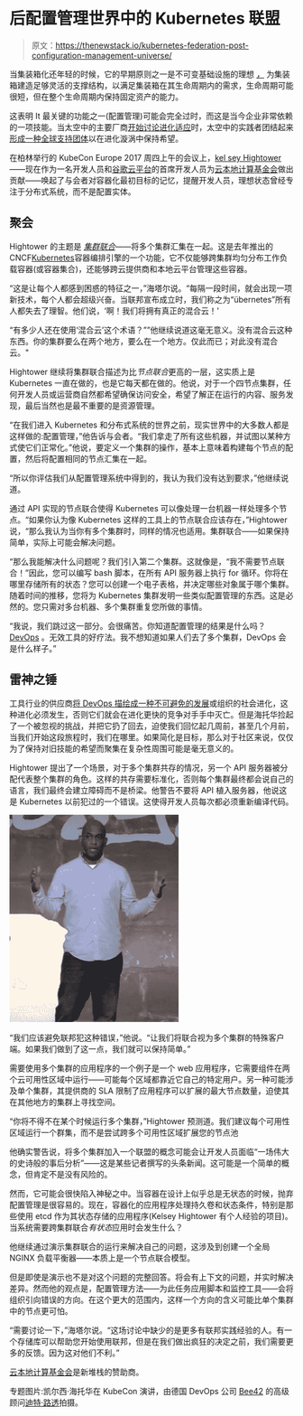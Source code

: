 # 后配置管理世界中的 Kubernetes 联盟

> 原文：<https://thenewstack.io/kubernetes-federation-post-configuration-management-universe/>

当集装箱化还年轻的时候，它的早期原则之一是不可变基础设施的理想 *[，](https://thenewstack.io/devops-landscape-2015-the-race-to-the-management-layer/)* 为集装箱建造足够灵活的支撑结构，以满足集装箱在其生命周期内的需求，生命周期可能很短，但在整个生命周期内保持固定资产的能力。

这表明 It 最关键的功能之一(配置管理)可能会完全过时，而这是当今企业非常依赖的一项技能。当太空中的主要厂商[开始讨论进化适应](https://thenewstack.io/in-container-world-chef-faces-shifting-landscape-for-configuration-management/)时，太空中的实践者团结起来[形成一种全球支持团体](https://thenewstack.io/configuration-management-community-matters/)以在进化漩涡中保持希望。

在柏林举行的 KubeCon Europe 2017 周四上午的会议上，[kel sey Hightower](https://github.com/kelseyhightower)——现在作为一名开发人员和[谷歌云平台](https://cloud.google.com/)的首席开发人员为[云本地计算基金会](https://www.cncf.io/)做出贡献——唤起了与会者对容器化最初目标的记忆，提醒开发人员，理想状态曾经专注于分布式系统，而不是配置实体。

## 聚会

Hightower 的主题是 *[集群联合](https://coreos.com/blog/kubernetes-cluster-federation.html)*——将多个集群汇集在一起。这是去年推出的 CNCF[Kubernetes](/category/kubernetes/)容器编排引擎的一个功能，它不仅能够跨集群均匀分布工作负载容器(或容器集合)，还能够跨云提供商和本地云平台管理这些容器。

“这是让每个人都感到困惑的特征之一，”海塔尔说。“每隔一段时间，就会出现一项新技术，每个人都会超级兴奋。当联邦宣布成立时，我们称之为“übernetes”所有人都失去了理智。他们说，‘啊！我们将拥有真正的混合云！'

“有多少人还在使用‘混合云’这个术语？””他继续说道这毫无意义。没有混合云这种东西。你的集群要么在两个地方，要么在一个地方。仅此而已；对此没有混合云。"

Hightower 继续将集群联合描述为比*节点联合*更高的一层，这实质上是 Kubernetes 一直在做的，也是它每天都在做的。他说，对于一个四节点集群，任何开发人员或运营商自然都希望确保访问安全，希望了解正在运行的内容、服务发现，最后当然也是最不重要的是资源管理。

“在我们进入 Kubernetes 和分布式系统的世界之前，现实世界中的大多数人都是这样做的:配置管理，”他告诉与会者。“我们拿走了所有这些机器，并试图以某种方式使它们正常化。”他说，要定义一个集群的操作，基本上意味着构建每个节点的配置，然后将配置相同的节点汇集在一起。

“所以你评估我们从配置管理系统中得到的，我认为我们没有达到要求，”他继续说道。

通过 API 实现的节点联合使得 Kubernetes 可以像处理一台机器一样处理多个节点。“如果你认为像 Kubernetes 这样的工具上的节点联合应该存在，”Hightower 说，“那么我认为当你有多个集群时，同样的情况也适用。集群联合——如果保持简单，实际上可能会解决问题。

“那么我能解决什么问题呢？我们引入第二个集群。这就像是，“我不需要节点联合！”因此，您可以编写 bash 脚本，在所有 API 服务器上执行 for 循环。你将在哪里存储所有的状态？您可以创建一个电子表格，并决定哪些对象属于哪个集群。随着时间的推移，您将为 Kubernetes 集群发明一些类似配置管理的东西。这是必然的。您只需对多台机器、多个集群重复您所做的事情。

“我说，我们跳过这一部分。会很痛苦。你知道配置管理的结果是什么吗？ [DevOps](/category/devops/) 。无效工具的好疗法。我不想知道如果人们去了多个集群，DevOps 会是什么样子。”

## 雷神之锤

工具行业的供应商[将 DevOps 描绘成一种不可避免的发展](https://thenewstack.io/modern-business-devops-die/)或组织的社会进化，这种进化必须发生，否则它们就会在进化更快的竞争对手手中灭亡。但是海托华捡起了一个被忽视的挑战，并把它扔了回去，迫使我们回忆起几周前，甚至几个月前，当我们开始这段旅程时，我们在哪里。如果简化是目标，那么对于社区来说，仅仅为了保持对旧技能的希望而聚集在复杂性周围可能是毫无意义的。

Hightower 提出了一个场景，对于多个集群共存的情况，另一个 API 服务器被分配代表整个集群的角色。这样的共存需要标准化，否则每个集群最终都会说自己的语言，我们最终会建立障碍而不是桥梁。他警告不要将 API 植入服务器，他说这是 Kubernetes 以前犯过的一个错误。这使得开发人员每次都必须重新编译代码。

![](img/51176e829e5515a40c2b0295b7802743.png)

“我们应该避免联邦犯这种错误，”他说。“让我们将联合视为多个集群的特殊客户端。如果我们做到了这一点，我们就可以保持简单。”

需要使用多个集群的应用程序的一个例子是一个 web 应用程序，它需要组件在两个云可用性区域中运行——可能每个区域都靠近它自己的特定用户。另一种可能涉及单个集群，其提供商的 SLA 限制了应用程序可以扩展的最大节点数量，迫使其在其他地方的集群上寻找空间。

“你将不得不在某个时候运行多个集群，”Hightower 预测道。我们建议每个可用性区域运行一个群集，而不是尝试跨多个可用性区域扩展您的节点池

他确实警告说，将多个集群加入一个联盟的概念可能会让开发人员面临“一场伟大的史诗般的事后分析”——这是某些记者撰写的头条新闻。这可能是一个简单的概念，但肯定不是没有风险的。

然而，它可能会很快陷入神秘之中。当容器在设计上似乎总是无状态的时候，抛弃配置管理是很容易的。现在，容器化的应用程序处理持久卷和状态条件，特别是那些使用 etcd 作为其状态存储的应用程序(Kelsey Hightower 有个人经验的项目)。当系统需要跨集群联合*有状态*应用时会发生什么？

他继续通过演示集群联合的运行来解决自己的问题，这涉及到创建一个全局 NGINX 负载平衡器——本质上是一个节点联合模型。

但是即使是演示也不是对这个问题的完整回答。将会有上下文的问题，并实时解决差异。然而他的观点是，配置管理方法——为此任务应用脚本和监控工具——会将组织引向错误的方向。在这个更大的范围内，这样一个方向的含义可能比单个集群中的节点更可怕。

“需要讨论一下，”海塔尔说。“这场讨论中缺少的是更多有联邦实践经验的人。有一个存储库可以帮助您开始使用联邦，但是在我们做出疯狂的决定之前，我们需要更多的反馈。因为这对他们不利。”

[云本地计算基金会](https://www.cncf.io/)是新堆栈的赞助商。

专题图片:凯尔西·海托华在 KubeCon 演讲，由德国 DevOps 公司 [Bee42](https://bee42.com) 的高级顾问[迪特·路透](https://twitter.com/Quintus23M)拍摄。

<svg xmlns:xlink="http://www.w3.org/1999/xlink" viewBox="0 0 68 31" version="1.1"><title>Group</title> <desc>Created with Sketch.</desc></svg>
